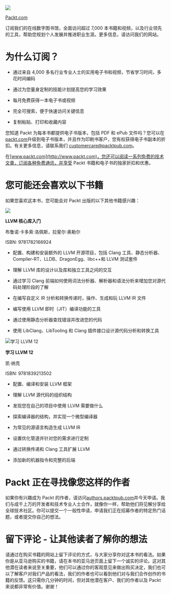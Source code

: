 ![](img/Image86776.jpg)

[Packt.com](http://Packt.com)

订阅我们的在线数字图书馆，全面访问超过 7,000 本书籍和视频，以及行业领先的工具，帮助您规划个人发展并推进职业生涯。更多信息，请访问我们的网站。

# 为什么订阅？

+   通过来自 4,000 多名行业专业人士的实用电子书和视频，节省学习时间，多花时间编码

+   通过为您量身定制的技能计划提高您的学习效果

+   每月免费获得一本电子书或视频

+   完全可搜索，便于快速访问关键信息

+   复制粘贴、打印和收藏内容

您知道 Packt 为每本书都提供电子书版本，包括 PDF 和 ePub 文件吗？您可以在[packt.com](http://packt.com)升级到电子书版本，并且作为印刷书客户，您有权获得电子书副本的折扣。有关更多信息，请联系我们 customercare@packtpub.com。

在[www.packt.com](http://www.packt.com)，您还可以阅读一系列免费的技术文章，订阅各种免费通讯，并享受 Packt 书籍和电子书的独家折扣和优惠。

# 您可能还会喜欢以下书籍

如果您喜欢这本书，您可能会对 Packt 出版的以下其他书籍感兴趣：

![](https://www.packtpub.com/product/getting-started-with-llvm-core-libraries/9781782166924)

**LLVM 核心库入门**

布鲁诺·卡多索·洛佩斯，拉斐尔·奥勒尔

ISBN: 9781782166924

+   配置、构建和安装额外的 LLVM 开源项目，包括 Clang 工具、静态分析器、Compiler-RT、LLDB、DragonEgg、libc++和 LLVM 测试套件

+   理解 LLVM 库的设计以及库和独立工具之间的交互

+   通过学习 Clang 前端如何使用词法分析器、解析器和语法分析来增加您对源代码处理阶段的了解

+   在编写自定义 IR 分析和转换传递时，操作、生成和玩 LLVM IR 文件

+   编写使用 LLVM 即时（JIT）编译功能的工具

+   通过使用静态分析器查找错误并改进您的代码

+   使用 LibClang、LibTooling 和 Clang 插件接口设计源代码分析和转换工具

![学习 LLVM 12](https://www.packtpub.com/in/cloud-networking/learn-llvm-11)

**学习 LLVM 12**

凯·纳克

ISBN: 9781839213502

+   配置、编译和安装 LLVM 框架

+   理解 LLVM 源代码的组织结构

+   发现您在自己的项目中使用 LLVM 需要做什么

+   探索编译器的结构，并实现一个微型编译器

+   为常见的源语言构造生成 LLVM IR

+   设置优化管道并针对您的需求进行定制

+   通过转换传递和 Clang 工具扩展 LLVM

+   添加新的机器指令和完整的后端

# Packt 正在寻找像您这样的作者

如果你有兴趣成为 Packt 的作者，请访问[authors.packtpub.com](http://authors.packtpub.com)并今天申请。我们与成千上万的开发者和技术专业人士合作，就像你一样，帮助他们将见解分享给全球技术社区。你可以提交一个一般性申请，申请我们正在招募作者的特定热门话题，或者提交你自己的想法。

# 留下评论 - 让其他读者了解你的想法

请通过在购买书籍的网站上留下评论的方式，与大家分享你对这本书的看法。如果你是从亚马逊购买的书籍，请在本书的亚马逊页面上留下一个诚实的评论。这对其他潜在读者来说至关重要，他们可以通过你的客观意见来做出购买决定，我们也可以了解客户对我们产品的看法，我们的作者也可以看到他们对与我们合作创作的书籍的反馈。这只需你几分钟的时间，但对其他潜在客户、我们的作者以及 Packt 来说都非常有价值。谢谢！
